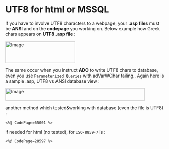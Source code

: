 # UTF8 for html or MSSQL

If you have to involve UTF8 characters to a webpage, your **.asp files** must be **ANSI** and on the **codepage** you working on. Below example how Greek chars appears on  **UTF8 .asp file** :  

<img width="221" height="69" alt="Image" src="https://github.com/user-attachments/assets/31f542e7-2680-4b3d-bae7-b17718176f32" />

The same occur when you instruct **ADO** to write UTF8 chars to database, even you use `Parameterized Queries` with adVarWChar failing.. Again here is a sample .asp, UTF8 vs ANSI database view :  

<img width="442" height="40" alt="Image" src="https://github.com/user-attachments/assets/56a75f99-92a8-4252-ae4a-5951ae5baca2" />

another method which tested&working with database (even the file is UTF8) :  
```
<%@ CodePage=65001 %>
```

if needed for html (no tested), for `ISO-8859-7` is :  
```
<%@ CodePage=28597 %>
```